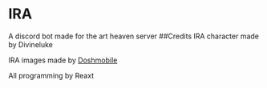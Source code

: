 # IRA
A discord bot made for the art heaven server
##Credits
IRA character made by Divineluke

IRA images made by [Doshmobile](http://doshmobile.tumblr.com/)

All programming by Reaxt
